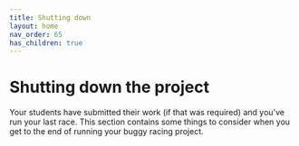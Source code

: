 ```yaml
---
title: Shutting down
layout: home
nav_order: 65
has_children: true
---
```



# Shutting down the project

Your students have submitted their work (if that was required) and you've run
your last race. This section contains some things to consider when you get to
the end of running your buggy racing project.
